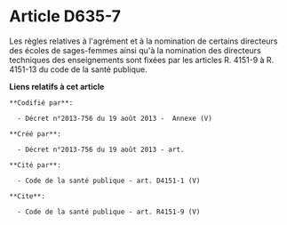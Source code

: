 # Article D635-7

Les règles relatives à l'agrément et à la nomination de certains directeurs des écoles de sages-femmes ainsi qu'à la
nomination des directeurs techniques des enseignements sont fixées par les articles R. 4151-9 à R. 4151-13 du code de la
santé publique.

**Liens relatifs à cet article**

	**Codifié par**:

	  - Décret n°2013-756 du 19 août 2013 -  Annexe (V)

	**Créé par**:

	  - Décret n°2013-756 du 19 août 2013 - art.

	**Cité par**:

	  - Code de la santé publique - art. D4151-1 (V)

	**Cite**:

	  - Code de la santé publique - art. R4151-9 (V)
